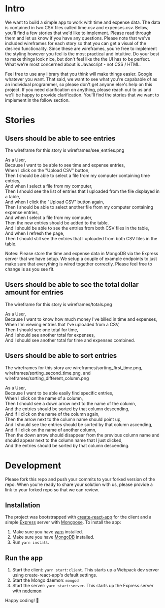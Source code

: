 # Intro

We want to build a simple app to work with time and expense data. The data is contained in two CSV files called time.csv and expenses.csv. Below, you'll find a few stories that we'd like to implement. Please read through them and let us know if you have any questions. Please note that we've included wireframes for each story so that you can get a visual of the desired functionality. Since these are wireframes, you're free to implement the styling however you feel is the most practical and intuitive. Do your best to make things look nice, but don't feel like the the UI has to be perfect. What we're most concerned about is Javascript - not CSS / HTML.

Feel free to use any library that you think will make things easier. Google whatever you want. That said, we want to see what you're capabable of as an individual programmer, so please don't get anyone else's help on this project. If you need clarification on anything, please reach out to us and we'll be happy to provide clarification. You'll find the stories that we want to implement in the follow section.

# Stories

## Users should be able to see entries

The wireframe for this story is wireframes/see_entries.png

As a User,  
Because I want to be able to see time and expense entries,  
When I click on the "Upload CSV" button,  
Then I should be able to select a file from my computer containing time entries,  
And when I select a file from my computer,  
Then I should see the list of entries that I uploaded from the file displayed in a table,  
And when I click the "Upload CSV" button again,  
Then I should be able to select another file from my computer containing expense entries,  
And when I select a file from my computer,  
Then the new entries should be added to the table,  
And I should be able to see the entries from both CSV files in the table,  
And when I refresh the page,  
Then I should still see the entries that I uploaded from both CSV files in the table.

Notes: Please store the time and expense data in MongoDB via the Express server that we have setup. We setup a couple of example endpoints to just make sure that everything is wired together correctly. Please feel free to change is as you see fit.

## Users should be able to see the total dollar amount for entries

The wireframe for this story is wireframes/totals.png

As a User,  
Because I want to know how much money I've billed in time and expenses,  
When I'm viewing entries that I've uploaded from a CSV,  
Then I should see one total for time,  
And I should see another total for expenses,  
And I should see another total for time and expenses combined.  

## Users should be able to sort entries

The wireframes for this story are wireframes/sorting_first_time.png, wireframes/sorting_second_time.png, and wireframes/sorting_different_column.png

As a User,  
Because I want to be able easily find specific entries,  
When I click on the name of a column,  
Then I should see a down arrow next to the name of the column,  
And the entries should be sorted by that column descending,  
And if I click on the name of the column again,  
Then the arrow next to the column name should point up,  
And I should see the entries should be sorted by that column ascending,  
And if I click on the name of another column,  
Then the down arrow should disappear from the previous column name and should appear next to the column name that I just clicked,  
And the entries should be sorted by that column descending.

# Development

Please fork this repo and push your commits to your forked version of the repo. When you're ready to share your solution with us, please provide a link to your forked repo so that we can review.

## Installation

The project was bootstrapped with [create-react-app](https://github.com/facebook/create-react-app) for the client and a simple [Express](https://github.com/expressjs/express) server with [Mongoose](https://github.com/Automattic/mongoose). To install the app:

1. Make sure you have [yarn](https://yarnpkg.com/en/) installed.
2. Make sure you have [MongoDB](https://www.mongodb.com/) installed.
3. Run `yarn install`.

## Run the app

1. Start the client: `yarn start:client`. This starts up a Webpack dev server using create-react-app's default settings.
2. Start the Mongo daemon: `mongod`
3. Start the server: `yarn start:server`. This starts up the Express server with [nodemon](https://github.com/remy/nodemon)

Happy coding! :rocket:
